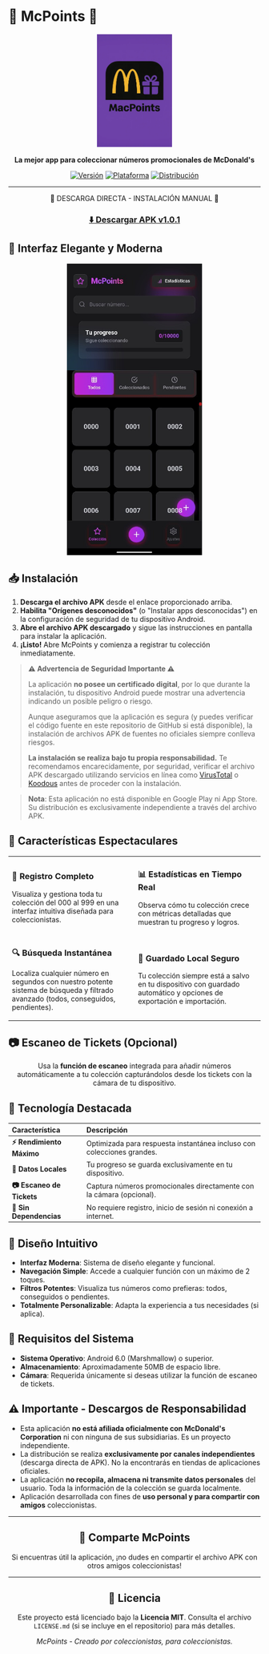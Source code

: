 # 🍟 McPoints 🍔

<div align="center">

<img src="Docs/images/Logo.webp" alt="McPoints" width="150">

**La mejor app para coleccionar números promocionales de McDonald's**

[![Versión](https://img.shields.io/badge/Versión-1.0.0-brightgreen.svg)](https://github.com/yourusername/mcpoints/releases/tag/v1.0.0)
[![Plataforma](https://img.shields.io/badge/Plataforma-Android-green.svg)](https://github.com/yourusername/mcpoints)
[![Distribución](https://img.shields.io/badge/Distribución-Independiente-orange.svg)](https://github.com/yourusername/mcpoints/releases)

---

</div>

<div align="center">

📱 DESCARGA DIRECTA - INSTALACIÓN MANUAL 📱

### [⬇️ Descargar APK v1.0.1](https://github.com/GabriLPDA22/mcpoints/releases/download/v1.0.1/MacPoints.apk)

</div>

## 📱 Interfaz Elegante y Moderna

<div align="center">
  <kbd>
    <img src="Docs/images/ScreenShot.jpg" alt="McPoints Interface" width="270px">
  </kbd>
</div>

## 📥 Instalación

1.  **Descarga el archivo APK** desde el enlace proporcionado arriba.
2.  **Habilita "Orígenes desconocidos"** (o "Instalar apps desconocidas") en la configuración de seguridad de tu dispositivo Android.
3.  **Abre el archivo APK descargado** y sigue las instrucciones en pantalla para instalar la aplicación.
4.  **¡Listo!** Abre McPoints y comienza a registrar tu colección inmediatamente.

> **⚠️ Advertencia de Seguridad Importante ⚠️**
>
> La aplicación **no posee un certificado digital**, por lo que durante la instalación, tu dispositivo Android puede mostrar una advertencia indicando un posible peligro o riesgo.
>
> Aunque aseguramos que la aplicación es segura (y puedes verificar el código fuente en este repositorio de GitHub si está disponible), la instalación de archivos APK de fuentes no oficiales siempre conlleva riesgos.
>
> **La instalación se realiza bajo tu propia responsabilidad.** Te recomendamos encarecidamente, por seguridad, verificar el archivo APK descargado utilizando servicios en línea como [VirusTotal](https://www.virustotal.com/) o [Koodous](https://koodous.com/) antes de proceder con la instalación.

> **Nota**: Esta aplicación no está disponible en Google Play ni App Store. Su distribución es exclusivamente independiente a través del archivo APK.

## 🚀 Características Espectaculares

<table>
  <tr>
    <td width="50%">
      <h3>🎯 Registro Completo</h3>
      <p>Visualiza y gestiona toda tu colección del 000 al 999 en una interfaz intuitiva diseñada para coleccionistas.</p>
    </td>
    <td width="50%">
      <h3>📊 Estadísticas en Tiempo Real</h3>
      <p>Observa cómo tu colección crece con métricas detalladas que muestran tu progreso y logros.</p>
    </td>
  </tr>
  <tr>
    <td width="50%">
      <h3>🔍 Búsqueda Instantánea</h3>
      <p>Localiza cualquier número en segundos con nuestro potente sistema de búsqueda y filtrado avanzado (todos, conseguidos, pendientes).</p>
    </td>
    <td width="50%">
      <h3>💾 Guardado Local Seguro</h3>
      <p>Tu colección siempre está a salvo en tu dispositivo con guardado automático y opciones de exportación e importación.</p>
    </td>
  </tr>
</table>

## 📷 Escaneo de Tickets (Opcional)

<div align="center">

Usa la **función de escaneo** integrada para añadir números automáticamente a tu colección capturándolos desde los tickets con la cámara de tu dispositivo.

</div>

## 💎 Tecnología Destacada

<div align="center">

| Característica         | Descripción                                                          |
| :--------------------- | :------------------------------------------------------------------- |
| **⚡ Rendimiento Máximo** | Optimizada para respuesta instantánea incluso con colecciones grandes. |
| **🔄 Datos Locales** | Tu progreso se guarda exclusivamente en tu dispositivo.               |
| **📷 Escaneo de Tickets** | Captura números promocionales directamente con la cámara (opcional). |
| **💯 Sin Dependencias** | No requiere registro, inicio de sesión ni conexión a internet.       |

</div>

## 🎨 Diseño Intuitivo

-   **Interfaz Moderna**: Sistema de diseño elegante y funcional.
-   **Navegación Simple**: Accede a cualquier función con un máximo de 2 toques.
-   **Filtros Potentes**: Visualiza tus números como prefieras: todos, conseguidos o pendientes.
-   **Totalmente Personalizable**: Adapta la experiencia a tus necesidades (si aplica).

## 🔧 Requisitos del Sistema

-   **Sistema Operativo**: Android 6.0 (Marshmallow) o superior.
-   **Almacenamiento**: Aproximadamente 50MB de espacio libre.
-   **Cámara**: Requerida únicamente si deseas utilizar la función de escaneo de tickets.

## ⚠️ Importante - Descargos de Responsabilidad

-   Esta aplicación **no está afiliada oficialmente con McDonald's Corporation** ni con ninguna de sus subsidiarias. Es un proyecto independiente.
-   La distribución se realiza **exclusivamente por canales independientes** (descarga directa de APK). No la encontrarás en tiendas de aplicaciones oficiales.
-   La aplicación **no recopila, almacena ni transmite datos personales** del usuario. Toda la información de la colección se guarda localmente.
-   Aplicación desarrollada con fines de **uso personal y para compartir con amigos** coleccionistas.

<div align="center">

---

## 💫 Comparte McPoints

Si encuentras útil la aplicación, ¡no dudes en compartir el archivo APK con otros amigos coleccionistas!

---

## 📝 Licencia

Este proyecto está licenciado bajo la **Licencia MIT**. Consulta el archivo `LICENSE.md` (si se incluye en el repositorio) para más detalles.

*McPoints - Creado por coleccionistas, para coleccionistas.*

</div>
